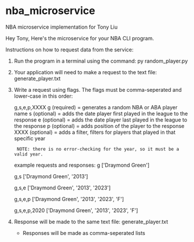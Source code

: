 # nba_microservice
NBA microservice implementation for Tony Liu

Hey Tony, 
Here's the microservice for your NBA CLI program.

Instructions on how to request data from the service:

1. Run the program in a terminal using the command: py random_player.py
2. Your application will need to make a request to the text file: generate_player.txt
3. Write a request using flags. The flags must be comma-seperated and lower-case in this order:

    g,s,e,p,XXXX
    g (required) = generates a random NBA or ABA player name
    s (optional) = adds the date player first played in the league to the response
    e (optional) = adds the date player last played in the league to the response
    p (optional) = adds position of the player to the response
    XXXX (optional) = adds a filter, filters for players that played in that specific year
    
        NOTE: there is no error-checking for the year, so it must be a valid year.
        
    example requests and responses:
    g ['Draymond Green']
    
    g,s ['Draymond Green', '2013']
    
    g,s,e ['Draymond Green', '2013', '2023']
    
    g,s,e,p ['Draymond Green', '2013', '2023', 'F']
    
    g,s,e,p,2020 ['Draymond Green', '2013', '2023', 'F']

4. Response will be made to the same text file: generate_player.txt
    - Responses will be made as comma-seperated lists

